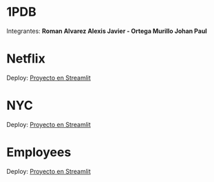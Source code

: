 # 1PDB

Integrantes: **Roman Alvarez Alexis Javier - Ortega Murillo Johan Paul**
# Netflix
Deploy: [Proyecto en Streamlit](https://share.streamlit.io/alexis2411/1pdb/main/movies.py)
# NYC
Deploy: [Proyecto en Streamlit](https://share.streamlit.io/alexis2411/1pdb/main/citibike.py)
# Employees
Deploy: [Proyecto en Streamlit](https://share.streamlit.io/alexis2411/1pdb/main/employees.py)
